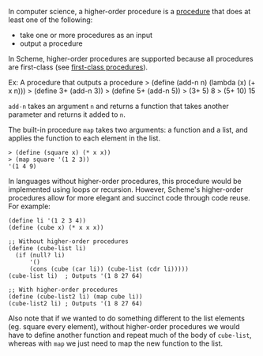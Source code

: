 In computer science, a higher-order procedure is a [procedure](wiki:procedure) that does at least one of the following:

- take one or more procedures as an input
- output a procedure

In Scheme, higher-order procedures are supported because all procedures are first-class (see [first-class procedures](wiki:first-class-procedure)).

Ex: A procedure that outputs a procedure
    > (define (add-n n)
        (lambda (x) (+ x n)))
    > (define 3+ (add-n 3))
    > (define 5+ (add-n 5))
    > (3+ 5)
    8
    > (5+ 10)
    15

`add-n` takes an argument `n` and returns a function that takes another parameter and returns it added to `n`.

The built-in procedure `map` takes two arguments: a function and a list, and applies the function to each element in the list.

    > (define (square x) (* x x))
    > (map square '(1 2 3))
    '(1 4 9)

In languages without higher-order procedures, this procedure would be implemented using loops or recursion. However, Scheme's higher-order procedures allow for more elegant and succinct code through code reuse. For example:

    (define li '(1 2 3 4))
    (define (cube x) (* x x x))

    ;; Without higher-order procedures
    (define (cube-list li)
      (if (null? li)
          '()
          (cons (cube (car li)) (cube-list (cdr li)))))
    (cube-list li)  ; Outputs '(1 8 27 64)

    ;; With higher-order procedures
    (define (cube-list2 li) (map cube li))
    (cube-list2 li) ; Outputs '(1 8 27 64)

Also note that if we wanted to do something different to the list elements (eg. square every element), without higher-order procedures we would have to define another function and repeat much of the body of `cube-list`, whereas with `map` we just need to map the new function to the list.